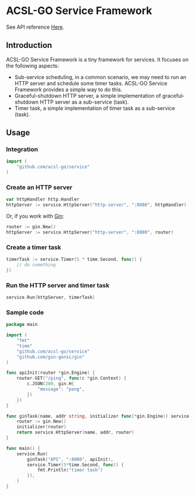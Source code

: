 # ACSL-GO Service Framework

See API reference [Here](./reference.md).

## Introduction
ACSL-GO Service Framework is a tiny framework for services. It focuses on the following aspects:
- Sub-service scheduling, in a common scenario, we may need to run an HTTP server and schedule some timer tasks. ACSL-GO Service Framework provides a simple way to do this.
- Graceful-shutdown HTTP server, a simple implementation of graceful-shutdown HTTP server as a sub-service (task).
- Timer task, a simple implementation of timer task as a sub-service (task).

## Usage
### Integration
```go
import (
    "github.com/acsl-go/service"
)
```

### Create an HTTP server
```go
var httpHandler http.Handler
httpServer := service.HttpServer("http-server", ":8080", httpHandler)
```
Or, if you work with [Gin](https://github.com/gin-gonic/gin):
```go
router := gin.New()
httpServer := service.HttpServer("http-server", ":8080", router)
```

### Create a timer task
```go
timerTask := service.Timer(5 * time.Second, func() {
    // do something
})
```

### Run the HTTP server and timer task
```go
service.Run(httpServer, timerTask)
```

### Sample code
```go
package main

import (
    "fmt"
    "time"
	"github.com/acsl-go/service"
	"github.com/gin-gonic/gin"
)

func apiInit(router *gin.Engine) {
    router.GET("/ping", func(c *gin.Context) {
        c.JSON(200, gin.H{
            "message": "pong",
        })
    })
}

func ginTask(name, addr string, initializer func(*gin.Engine)) service.ServiceTask {
	router := gin.New()
	initializer(router)
	return service.HttpServer(name, addr, router)
}

func main() {
	service.Run(
		ginTask("API", ":8080", apiInit),
		service.Timer(5*time.Second, func() {
            fmt.Println("timer task")
        }),
	)
}
```